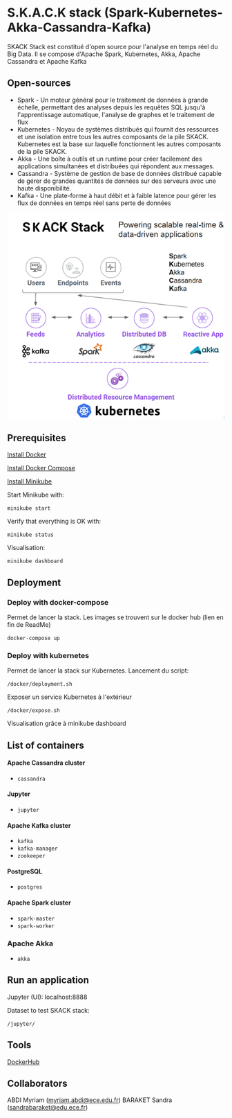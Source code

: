 # S.K.A.C.K stack (Spark-Kubernetes-Akka-Cassandra-Kafka)

SKACK Stack est constitué d'open source pour l'analyse en temps réel du Big Data. Il se compose d'Apache Spark, Kubernetes, Akka, Apache Cassandra et Apache Kafka

## Open-sources

- Spark - Un moteur général pour le traitement de données à grande échelle, permettant des analyses depuis les requêtes SQL jusqu'à l'apprentissage automatique, l'analyse de graphes et le traitement de flux
- Kubernetes - Noyau de systèmes distribués qui fournit des ressources et une isolation entre tous les autres composants de la pile SKACK. Kubernetes est la base sur laquelle fonctionnent les autres composants de la pile SKACK.
- Akka - Une boîte à outils et un runtime pour créer facilement des applications simultanées et distribuées qui répondent aux messages.
- Cassandra - Système de gestion de base de données distribué capable de gérer de grandes quantités de données sur des serveurs avec une haute disponibilité.
- Kafka - Une plate-forme à haut débit et à faible latence pour gérer les flux de données en temps réel sans perte de données

![alt text](https://github.com/oxfordinette/SKACK/blob/main/bigdata1.PNG)

## Prerequisites
 
[Install Docker](https://www.docker.com/) 

[Install Docker Compose](https://docs.docker.com/compose/)

[Install Minikube](https://kubernetes.io/docs/tasks/tools/install-minikube/) 

Start Minikube with:
```
minikube start
```

Verify that everything is OK with:
```
minikube status
```

Visualisation:
```
minikube dashboard
```
## Deployment

### Deploy with docker-compose

Permet de lancer la stack. Les images se trouvent sur le docker hub (lien en fin de ReadMe)

    docker-compose up
    

### Deploy with kubernetes

Permet de lancer la stack sur Kubernetes. Lancement du script:

    /docker/deployment.sh
    
Exposer un service Kubernetes à l'extérieur

    /docker/expose.sh

Visualisation grâce à minikube dashboard


## List of containers

#### Apache Cassandra cluster

- `cassandra`

#### Jupyter

- `jupyter`

#### Apache Kafka cluster

- `kafka`
- `kafka-manager`
- `zookeeper`

#### PostgreSQL

- `postgres`

#### Apache Spark cluster

- `spark-master`
- `spark-worker`

### Apache Akka

- `akka`


## Run an application 

Jupyter (UI): localhost:8888

Dataset to test SKACK stack:

```
/jupyter/
```

## Tools 

[DockerHub](https://hub.docker.com/repository/docker/sandrabaraket1/)


## Collaborators

ABDI Myriam (myriam.abdi@ece.edu.fr)
BARAKET Sandra (sandrabaraket@edu.ece.fr)

